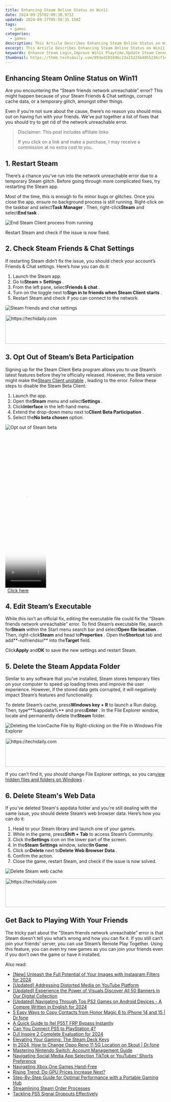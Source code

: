 ```yaml
---
title: Enhancing Steam Online Status on Win11
date: 2024-09-25T02:09:38.971Z
updated: 2024-09-27T05:58:35.158Z
tags:
  - games
categories:
  - games
description: This Article Describes Enhancing Steam Online Status on Win11
excerpt: This Article Describes Enhancing Steam Online Status on Win11
keywords: Enhance Steam Login,Improve Win11 Playtime,Update Steam Connectivity,Boost Windows Gaming,Stream Status Optimize,Win11 Online Status Upgrade,Elevate Gaming Experience
thumbnail: https://thmb.techidaily.com/893ed101846c23a15225b4055236cf141325f0b733704c87b6bafd0385f7132f.jpg
---
```


## Enhancing Steam Online Status on Win11

 Are you encountering the “Steam friends network unreachable” error? This might happen because of your Steam Friends & Chat settings, corrupt cache data, or a temporary glitch, amongst other things.

 Even if you’re not sure about the cause, there’s no reason you should miss out on having fun with your friends. We’ve put together a list of fixes that you should try to get rid of the network unreachable error.

>  Disclaimer: This post includes affiliate links
>
>  If you click on a link and make a purchase, I may receive a commission at no extra cost to you.
>

## 1\. Restart Steam

 There’s a chance you’ve run into the network unreachable error due to a temporary Steam glitch. Before going through more complicated fixes, try restarting the Steam app.

 Most of the time, this is enough to fix minor bugs or glitches. Once you close the app, ensure no background process is still running. Right-click on the taskbar and select**Task Manager** . Then, right-click**Steam** and select**End task** .

![End Steam Client process from running](https://static1.makeuseofimages.com/wordpress/wp-content/uploads/2023/09/steam-task-manager-1.jpg)

Restart Steam and check if the issue is now fixed.

## 2\. Check Steam Friends & Chat Settings

 If restarting Steam didn’t fix the issue, you should check your account’s Friends & Chat settings. Here’s how you can do it:

1. Launch the Steam app.
2. Go to**Steam > Settings** .
3. From the left pane, select**Friends & chat** .
4. Turn on the toggle next to**Sign in to friends when Steam Client starts** .
5. Restart Steam and check if you can connect to the network.

![Steam friends and chat settings](https://static1.makeuseofimages.com/wordpress/wp-content/uploads/2023/10/friends-chat-settings-1.jpg)

<!-- affiliate ads begin -->
<a href="https://unicoeye.pxf.io/c/5597632/2134496/18498" target="_top" id="2134496">
  <img src="//a.impactradius-go.com/display-ad/18498-2134496" border="0" alt="https://techidaily.com" width="728" height="90"/>
</a>
<img height="0" width="0" src="https://unicoeye.pxf.io/i/5597632/2134496/18498" style="position:absolute;visibility:hidden;" border="0" />
<!-- affiliate ads end -->

## 3\. Opt Out of Steam’s Beta Participation

 Signing up for the Steam Client Beta program allows you to use Steam’s latest features before they’re officially released. However, the Beta version might make the[Steam Client unstable](https://www.makeuseof.com/steam-client-crashing-troubleshooting/) , leading to the error. Follow these steps to disable the Steam Beta Client:

1. Launch the app.
2. Open the**Steam** menu and select**Settings** .
3. Click**Interface** in the left-hand menu.
4. Extend the drop-down menu next to**Client Beta Participation** .
5. Select the**No beta chosen** option.

![Opt out of Steam beta](https://static1.makeuseofimages.com/wordpress/wp-content/uploads/2023/10/steam-beta-1.jpg)

<!-- affiliate ads begin -->
<span id="1975636">
					<video width="128" height="480" style="cursor:pointer"
           poster="//a.impactradius-go.com/display-clicktoplayimage/1975636.png"
           onclick="if(!this.playClicked){this.play();this.setAttribute('controls',true);this.playClicked=true;}">
	   <source src="//a.impactradius-go.com/display-ad/22993-1975636">
	   <img src="//a.impactradius-go.com/display-clicktoplayimage/1975636.png" style="border: none; height: 100%; width: 100%; object-fit: contain">
	</video>
	<div style="width:80px;text-align:center"><a href="javascript:window.open(decodeURIComponent('https%3A%2F%2Fhomestyler.sjv.io%2Fc%2F5597632%2F1975636%2F22993'), '_blank');void(0);">Click here</a></div>
</span>
<img height="0" width="0" src="https://imp.pxf.io/i/5597632/1975636/22993" style="position:absolute;visibility:hidden;" border="0" />
<!-- affiliate ads end -->

## 4\. Edit Steam’s Executable

 While this isn’t an official fix, editing the executable file could fix the “Steam friends network unreachable” error. To find Steam’s executable file, search for**Steam** within the Start menu search bar and select**Open file location** . Then, right-click**Steam** and head to**Properties** . Open the**Shortcut** tab and add**\-nofriendsui** into the**Target** field.

 Click**Apply** and**OK** to save the new settings and restart Steam.

## 5\. Delete the Steam Appdata Folder

 Similar to any software that you’ve installed, Steam stores temporary files on your computer to speed up loading times and improve the user experience. However, if the stored data gets corrupted, it will negatively impact Steam’s features and functionality.

 To delete Steam’s cache, press**Windows key + R** to launch a Run dialog. Then, type**%appdata%** and press**Enter** . In the File Explorer window, locate and permanently delete the**Steam** folder.

![Deleting the IconCache File by Right-clicking on the File in Windows File Explorer](https://static1.makeuseofimages.com/wordpress/wp-content/uploads/2022/12/4-deleting-the-iconcache-file-by-right-clicking-on-the-file-in-windows-file-explorer.jpg)

<!-- affiliate ads begin -->
<a href="https://appsumo.8odi.net/c/5597632/2151870/7443" target="_top" id="2151870">
  <img src="//a.impactradius-go.com/display-ad/7443-2151870" border="0" alt="https://techidaily.com" width="728" height="90"/>
</a>
<img height="0" width="0" src="https://appsumo.8odi.net/i/5597632/2151870/7443" style="position:absolute;visibility:hidden;" border="0" />
<!-- affiliate ads end -->

 If you can’t find it, you should change File Explorer settings, so you can[view hidden files and folders on Windows](https://www.makeuseof.com/windows-11-show-hidden-files-folders/) .

## 6\. Delete Steam's Web Data

 If you’ve deleted Steam's appdata folder and you're still dealing with the same issue, you should delete Steam’s web browser data. Here’s how you can do it:

1. Head to your Steam library and launch one of your games.
2. While in the game, press**Shift + Tab** to access Steam’s Community.
3. Click the**Settings** icon on the lower part of the screen.
4. In the**Steam Settings** window, select**In Game** .
5. Click on**Delete** next to**Delete Web Browser Data** .
6. Confirm the action.
7. Close the game, restart Steam, and check if the issue is now solved.

![Delete Steam web cache](https://static1.makeuseofimages.com/wordpress/wp-content/uploads/2023/10/delete-steam-cache-1.jpg)

<!-- affiliate ads begin -->
<a href="https://aligracehair.sjv.io/c/5597632/2135375/19272" target="_top" id="2135375">
  <img src="//a.impactradius-go.com/display-ad/19272-2135375" border="0" alt="https://techidaily.com" width="728" height="90"/>
</a>
<img height="0" width="0" src="https://aligracehair.sjv.io/i/5597632/2135375/19272" style="position:absolute;visibility:hidden;" border="0" />
<!-- affiliate ads end -->

## Get Back to Playing With Your Friends

 The tricky part about the ”Steam friends network unreachable” error is that Steam doesn’t tell you what’s wrong and how you can fix it. If you still can’t join your friends' server, you can use Steam’s Remote Play Together. Using this feature, you can even try new games as you can join your friends even if you don’t own the game or have it installed.

<ins class="adsbygoogle"
     style="display:block"
     data-ad-format="autorelaxed"
     data-ad-client="ca-pub-7571918770474297"
     data-ad-slot="1223367746"></ins>

<ins class="adsbygoogle"
     style="display:block"
     data-ad-client="ca-pub-7571918770474297"
     data-ad-slot="8358498916"
     data-ad-format="auto"
     data-full-width-responsive="true"></ins>

<span class="atpl-alsoreadstyle">Also read:</span>
<div><ul>
<li><a href="https://instagram-video-recordings.techidaily.com/new-unleash-the-full-potential-of-your-images-with-instagram-filters-for-2024/"><u>[New] Unleash the Full Potential of Your Images with Instagram Filters for 2024</u></a></li>
<li><a href="https://extra-information.techidaily.com/updated-addressing-distorted-media-on-youtube-platform/"><u>[Updated] Addressing Distorted Media on YouTube Platform</u></a></li>
<li><a href="https://facebook-record-videos.techidaily.com/updated-experience-the-power-of-visuals-discover-all-50-banners-in-our-digital-collection/"><u>[Updated] Experience the Power of Visuals Discover All 50 Banners in Our Digital Collection</u></a></li>
<li><a href="https://screen-sharing-recording.techidaily.com/updated-navigating-through-top-ps2-games-on-android-devices-a-compre-written-in-english-for-2024/"><u>[Updated] Navigating Through Top PS2 Games on Android Devices - A Compre Written in English for 2024</u></a></li>
<li><a href="https://blog-min.techidaily.com/5-easy-ways-to-copy-contacts-from-honor-magic-6-to-iphone-14-and-15-drfone-by-drfone-transfer-from-android-transfer-from-android/"><u>5 Easy Ways to Copy Contacts from Honor Magic 6 to iPhone 14 and 15 | Dr.fone</u></a></li>
<li><a href="https://bypass-frp.techidaily.com/a-quick-guide-to-itel-p55t-frp-bypass-instantly-by-drfone-android/"><u>A Quick Guide to Itel P55T FRP Bypass Instantly</u></a></li>
<li><a href="https://games-able.techidaily.com/can-you-connect-ps5-to-playstation-4/"><u>Can You Connect PS5 to PlayStation 4?</u></a></li>
<li><a href="https://fox-access.techidaily.com/dji-inspire-2-complete-evaluation-for-2024/"><u>DJI Inspire 2 Complete Evaluation for 2024</u></a></li>
<li><a href="https://games-able.techidaily.com/elevating-your-gaming-the-steam-deck-keys/"><u>Elevating Your Gaming: The Steam Deck Keys</u></a></li>
<li><a href="https://location-social.techidaily.com/in-2024-how-to-change-oppo-reno-11-5g-location-on-skout-drfone-by-drfone-virtual-android/"><u>In 2024, How to Change Oppo Reno 11 5G Location on Skout | Dr.fone</u></a></li>
<li><a href="https://games-able.techidaily.com/mastering-nintendo-switch-account-management-guide/"><u>Mastering Nintendo Switch: Account Management Guide</u></a></li>
<li><a href="https://youtube-blog.techidaily.com/ating-social-media-app-selection-tiktok-or-youtubes-shorts-preference/"><u>Navigating Social Media App Selection TikTok or YouTubes' Shorts Preference</u></a></li>
<li><a href="https://games-able.techidaily.com/navigating-xbox-one-games-hand-free/"><u>Navigating Xbox One Games Hand-Free</u></a></li>
<li><a href="https://games-able.techidaily.com/rising-trend-do-gpu-prices-increase-next/"><u>Rising Trend: Do GPU Prices Increase Next?</u></a></li>
<li><a href="https://games-able.techidaily.com/step-by-step-guide-for-optimal-performance-with-a-portable-gaming-hub/"><u>Step-By-Step Guide for Optimal Performance with a Portable Gaming Hub</u></a></li>
<li><a href="https://games-able.techidaily.com/streamlining-steam-order-processes/"><u>Streamlining Steam Order Processes</u></a></li>
<li><a href="https://games-able.techidaily.com/tackling-ps5-signal-dropouts-effectively/"><u>Tackling PS5 Signal Dropouts Effectively</u></a></li>
</ul></div>


